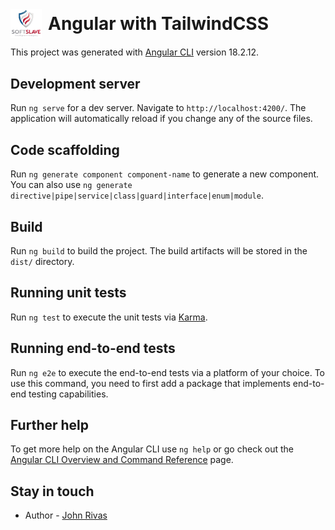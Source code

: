 <div style="display: flex; align-items: center;" align="left">
  <img src="public/images/logo-scudo.png" width="50" alt="SoftSlave by John Rivas" style="margin-right: 10px;" />
  <h1 style="margin: 0;">Angular with TailwindCSS</h1>
</div>

This project was generated with [Angular CLI](https://github.com/angular/angular-cli) version 18.2.12.

## Development server

Run `ng serve` for a dev server. Navigate to `http://localhost:4200/`. The application will automatically reload if you change any of the source files.

## Code scaffolding

Run `ng generate component component-name` to generate a new component. You can also use `ng generate directive|pipe|service|class|guard|interface|enum|module`.

## Build

Run `ng build` to build the project. The build artifacts will be stored in the `dist/` directory.

## Running unit tests

Run `ng test` to execute the unit tests via [Karma](https://karma-runner.github.io).

## Running end-to-end tests

Run `ng e2e` to execute the end-to-end tests via a platform of your choice. To use this command, you need to first add a package that implements end-to-end testing capabilities.

## Further help

To get more help on the Angular CLI use `ng help` or go check out the [Angular CLI Overview and Command Reference](https://angular.dev/tools/cli) page.

## Stay in touch

- Author - [John Rivas](https://www.linkedin.com/in/john-rivas-arteaga/)
